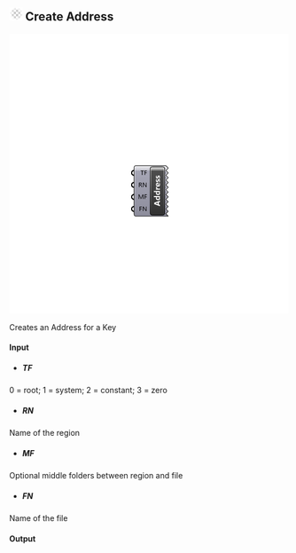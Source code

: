 ## ![](../../images/icons/Create_Address.png) Create Address

![](../../images/components/Create_Address.png)

Creates an Address for a Key

#### Input
* ##### TF 
0 = root; 1 = system; 2 = constant; 3 = zero
* ##### RN 
Name of the region
* ##### MF 
Optional middle folders between region and file
* ##### FN 
Name of the file

#### Output